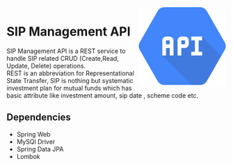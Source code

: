 <img width="200px" align="right" alt="mew" src="./assets/art.png" title="art"/>

# SIP Management API
<p style="text-align=right">SIP Management API is a REST service to handle SIP related CRUD (Create,Read, Update, Delete) operations. <br/>
REST is an abbreviation for Representational State Transfer, SIP is nothing but systematic investment plan for mutual funds which has basic attribute like investment amount, sip date , scheme code etc.<p>

## Dependencies
- Spring Web
- MySQl Driver
- Spring Data JPA
- Lombok
